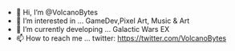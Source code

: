 - 👋 Hi, I’m @VolcanoBytes
- 👀 I’m interested in ... GameDev,Pixel Art, Music & Art
- 🌱 I’m currently developing ... Galactic Wars EX
- 📫 How to reach me ... twitter: https://twitter.com/VolcanoBytes
<!---
VolcanoBytes/VolcanoBytes is a ✨ special ✨ repository because its `README.md` (this file) appears on your GitHub profile.
You can click the Preview link to take a look at your changes.
--->
